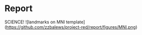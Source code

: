 # Report

SCIENCE!
![landmarks on MNI template]
(https://github.com/zzbalews/project-red/report/figures/MNI.png)
